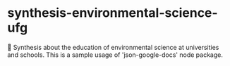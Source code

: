# synthesis-environmental-science-ufg
:seedling: Synthesis about the education of environmental science at universities and schools. This is a sample usage of 'json-google-docs' node package.
